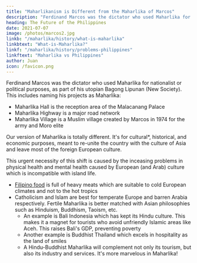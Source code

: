 ```yaml
---
title: "Maharlikanism is Different from the Maharlika of Marcos"
description: "Ferdinand Marcos was the dictator who used Maharlika for nationalist or political purposes, as part of his utopian Bagong Lipunan (New Society)"
heading: The Future of the Philippines
date: 2021-07-07
image: /photos/marcos2.jpg
linkb: "/maharlika/history/what-is-maharlika"
linkbtext: "What-is-Maharlika?"
linkf: "/maharlika/history/problems-philippines"
linkftext: "Maharlika vs Philippines"
author: Juan
icon: /favicon.png
---
```



Ferdinand Marcos was the dictator who used Maharlika for nationalist or political purposes, as part of his utopian Bagong Lipunan (New Society). This includes naming his projects as Maharlika:
- Maharlika Hall is the reception area of the Malacanang Palace
- Maharlika Highway is a major road network
- Maharlika Village is a Muslim village created by Marcos in 1974 for the army and Moro elite 
<!-- - Maharlika Charity Center -->

Our version of Maharlika is totally different. It's for cultural*, historical, and economic purposes, meant to re-unite the country with the culture of Asia and leave most of the foreign European culture. 


This urgent necessity of this shift is caused by the inceasing problems in physical health and mental health caused by European (and Arab) culture which is incompatible with island life. 

- [Filipino food](/culture/war-adobo) is full of heavy meats which are suitable to cold European climates and not to the hot tropics
- Catholicism and Islam are best for temperate Europe and barren Arabia respectively. Fertile Maharlika is better matched with Asian philosophies such as Hinduism, Buddhism, Taoism, etc.
  - An example is Bali Indonesia which has kept its Hindu culture. This makes it a magnet for tourists who avoid unfriendly Islamic areas like Aceh. This raises Bali's GDP, preventing poverty
  - Another example is Buddhist Thailand which excels in hospitality as the land of smiles
  - A Hindu-Buddhist Maharlika will complement not only its tourism, but also its industry and services. It's more marvelous in Maharlika! 


